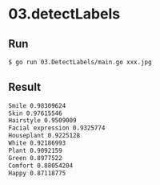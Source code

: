 # 03.detectLabels 

## Run

```bash
$ go run 03.DetectLabels/main.go xxx.jpg
```

## Result

```bash
Smile 0.98309624
Skin 0.97615546
Hairstyle 0.9509009
Facial expression 0.9325774
Houseplant 0.9225128
White 0.92186993
Plant 0.9092159
Green 0.8977522
Comfort 0.88054204
Happy 0.87118775
```

